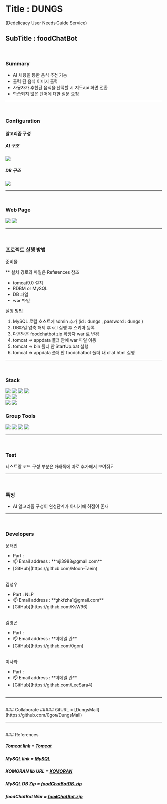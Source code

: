 <h1>Title : DUNGS</h1>
(Dedelicacy User Needs Guide Service)
<h2>SubTitle : foodChatBot</h2>

<br>
<h3>Summary</h3>
<Ul>
<li>AI 채팅을 통한 음식 추천 기능</li>
<li>출력 된 음식 이미지 출력</li>
<li>사용자가 추천된 음식을 선택할 시 지도api 화면 전환</li>
<li>학습되지 않은 단어에 대한 질문 요청</li>
</Ul>

***

<br>
<h3>Configuration</h3>
<h4> 알고리즘 구성 </h4>

##### AI 구조

<img src = https://github.com/0gon/foodChatBot/assets/134483514/a4804ced-f9e7-4670-a568-1fd906024c8f>

##### DB 구조

<img src = https://github.com/0gon/foodChatBot/assets/134483514/b3f38e45-23ce-4d43-8c37-578269bbcfe0>


***


<br>
<h3>Web Page</h3>
<img src = "https://github.com/0gon/foodChatBot/assets/134483514/2953793f-0fcc-47c6-92d4-98c9a7ec8d48">

<img src = "https://github.com/0gon/foodChatBot/assets/134483514/dc967312-b429-46fc-8324-3730b381a2e0">


***

<br>
<h3>프로젝트 실행 방법</h3>

준비물

** 설치 경로와 파일은 References 참조
- tomcat9.0 설치
- RDBM or MySQL
- DB 파일
- war 파일

실행 방법
1. MySQL 로컬 호스트에 admin 추가 (id : dungs , password : dungs )
2. DB파일 압축 해제 후 sql 실행 후 스키마 등록
3. 다운받은 foodchatbot.zip 확장자 war 로 변경
4. tomcat => appdata 폴더 안에 war 파일 이동
5. tomcat => bin 폴더 안 StartUp.bat 실행
6. tomcat => appdata 폴더 안 foodchatbot 폴더 내 chat.html 실행


***

<br>
<h3>Stack</h3>
<div align=left> 
<img src="https://img.shields.io/badge/java 8-007396?style=for-the-badge&logo=java&logoColor=white">
<img src="https://img.shields.io/badge/html5-E34F26?style=for-the-badge&logo=html5&logoColor=white">
<img src="https://img.shields.io/badge/css-1572B6?style=for-the-badge&logo=css3&logoColor=white">
<img src="https://img.shields.io/badge/javascript-F7DF1E?style=for-the-badge&logo=javascript&logoColor=black">
<br>

<img src="https://img.shields.io/badge/mysql-4479A1?style=for-the-badge&logo=mysql&logoColor=white">
<img src="https://img.shields.io/badge/apache tomcat-F8DC75?style=for-the-badge&logo=apachetomcat&logoColor=black">

<br>
<img src="https://img.shields.io/badge/maven-02569B?style=for-the-badge&logo=maven&logoColor=white">
<img src="https://img.shields.io/badge/jsp-003545?style=for-the-badge&logo=jsp&logoColor=white">
</div>

<h3>Group Tools</h3>
<div align=left> 
<img src="https://img.shields.io/badge/github-181717?style=for-the-badge&logo=github&logoColor=white">
<img src="https://img.shields.io/badge/Notion-000000?style=for-the-badge&logo=notion&logoColor=white">
<img src="https://img.shields.io/badge/Figma-F24E1E?style=for-the-badge&logo=figma&logoColor=white">
<img src="https://img.shields.io/badge/Discord-7289DA?style=for-the-badge&logo=discord&logoColor=white">
</div>  


***

<br>
<h3>Test</h3>
테스트랑 코드 구성 부분은 아래쪽에 따로 추가해서 보여줘도


***

<br>
<h3>특징</h3>
<ul>
 <li>AI 알고리즘 구성이 완성단계가 아니기에 허점이 존재</li>
</ul>

***

<br>
<h3>Developers</h3>

<table>
<thead>문태인 </thead>
  <tbody>
    <ul>
      <li> Part : </li>
      <li>📫 Email address : **mji3988@gmail.com**</li>      
      <li>[GitHub](https://github.com/Moon-Taein)</li>
    </ul>
  </tbody>
</table>
<table>
<thead>김성우 </thead>
  <tbody>
    <ul>
      <li> Part : NLP </li>
      <li>📫 Email address : **ghkfzha1@gmail.com**</li>
      <li>[GitHub](https://github.com/KsW96) </li>
    </ul>
  </tbody>
</table>  
</table>
<table>
<thead>김영곤 </thead>
   <tbody>
    <ul>
      <li> Part : </li>
      <li>📫 Email address : **이메일 칸**</li>
      <li>[GitHub](https://github.com/0gon)</li>
    </ul>
  </tbody>
</table> 
</table>
<table>
<thead>이사라 </thead>
   <tbody>
    <ul>
      <li> Part : </li>
      <li>📫 Email address : **이메일 칸**</li>
      <li>[GitHub](https://github.com/LeeSara4) </li>
    </ul>
  </tbody>
</table> 
</table>


***

<br>
### Collaborate
##### GitURL = [DungsMall](https://github.com/0gon/DungsMall)

***

<br>
### References

##### Tomcat link = [Tomcat](https://tomcat.apache.org/download-90.cgi)
##### MySQL link = [MySQL](https://dev.mysql.com/downloads/installer/)
##### KOMORAN lib URL = [KOMORAN](https://docs.komoran.kr/)
##### MySQL DB Zip = [foodChatBotDB.zip](https://github.com/0gon/foodChatBot/files/12434946/foodChatBotDB.zip)
##### foodChatBot War = [foodChatBot.zip](https://github.com/0gon/foodChatBot/files/12434944/foodChatBot.zip)



